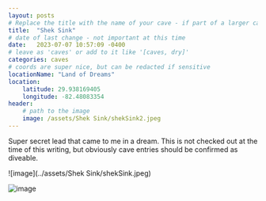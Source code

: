 ```yaml
---
layout: posts
# Replace the title with the name of your cave - if part of a larger cave system, preface it like so: "Peacock Springs - P1"
title:  "Shek Sink"
# date of last change - not important at this time
date:   2023-07-07 10:57:09 -0400
# leave as 'caves' or add to it like '[caves, dry]'
categories: caves
# coords are super nice, but can be redacted if sensitive
locationName: "Land of Dreams"
location:
    latitude: 29.938169405
    longitude: -82.48083354
header:
    # path to the image
    image: /assets/Shek Sink/shekSink2.jpeg
---
```


Super secret lead that came to me in a dream. This is not checked out at the time of this writing, but obviously cave entries should be confirmed as diveable.

![image](../assets/Shek Sink/shekSink.jpeg)

![image](https://github.com/ajsnyde/freesprings-org/assets/11302823/27823b3a-a351-49e7-88f2-5ad46a3df4f4)
